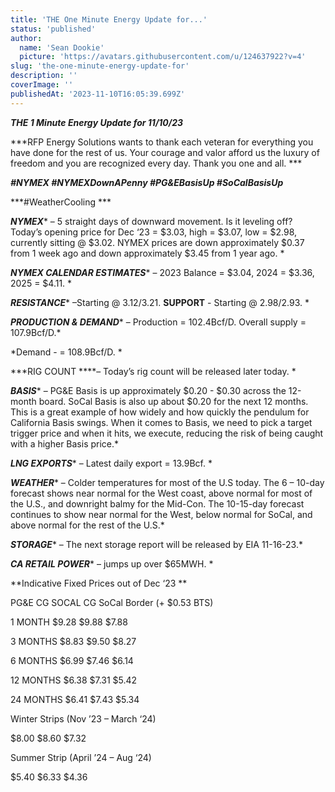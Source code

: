 ```yaml
---
title: 'THE One Minute Energy Update for...'
status: 'published'
author:
  name: 'Sean Dookie'
  picture: 'https://avatars.githubusercontent.com/u/124637922?v=4'
slug: 'the-one-minute-energy-update-for'
description: ''
coverImage: ''
publishedAt: '2023-11-10T16:05:39.699Z'
---
```


***THE 1 Minute Energy Update for 11/10/23***

***RFP Energy Solutions wants to thank each veteran for everything you have done for the rest of us. Your courage and valor afford us the luxury of freedom and you are recognized every day. Thank you one and all. ***

***\#NYMEX #NYMEXDownAPenny #PG&EBasisUp #SoCalBasisUp***

***\#WeatherCooling ***

***NYMEX**** – 5 straight days of downward movement. Is it leveling off? Today’s opening price for Dec ‘23 = $3.03, high = $3.07, low = $2.98, currently sitting @ $3.02. NYMEX prices are down approximately $0.37 from 1 week ago and down approximately $3.45 from 1 year ago. *

***NYMEX CALENDAR ESTIMATES**** – 2023 Balance = $3.04, 2024 = $3.36, 2025 = $4.11. *

***RESISTANCE**** –Starting @ $3.12/$3.21. ****SUPPORT**** \- Starting @ $2.98/$2.93. *

***PRODUCTION & DEMAND**** – Production = 102.4Bcf/D. Overall supply = 107.9Bcf/D.*

*Demand - = 108.9Bcf/D. *

***RIG COUNT ****– Today’s rig count will be released later today. *

***BASIS**** – PG&E Basis is up approximately $0.20 - $0.30 across the 12-month board. SoCal Basis is also up about $0.20 for the next 12 months. This is a great example of how widely and how quickly the pendulum for California Basis swings. When it comes to Basis, we need to pick a target trigger price and when it hits, we execute, reducing the risk of being caught with a higher Basis price.*

***LNG EXPORTS**** – Latest daily export = 13.9Bcf. *

***WEATHER**** – Colder temperatures for most of the U.S today. The 6 – 10-day forecast shows near normal for the West coast, above normal for most of the U.S., and downright balmy for the Mid-Con. The 10-15-day forecast continues to show near normal for the West, below normal for SoCal, and above normal for the rest of the U.S.*

***STORAGE**** – The next storage report will be released by EIA 11-16-23.*

***CA RETAIL POWER**** – jumps up over $65MWH. *

**Indicative Fixed Prices out of Dec ‘23 **

PG&E CG SOCAL CG SoCal Border (+ $0.53 BTS)

1 MONTH $9.28 $9.88 $7.88

3 MONTHS $8.83 $9.50 $8.27

6 MONTHS $6.99 $7.46 $6.14

12 MONTHS $6.38 $7.31 $5.42

24 MONTHS $6.41 $7.43 $5.34

Winter Strips (Nov ’23 – March ‘24)

$8.00 $8.60 $7.32

Summer Strip (April ’24 – Aug ‘24)

$5.40 $6.33 $4.36

